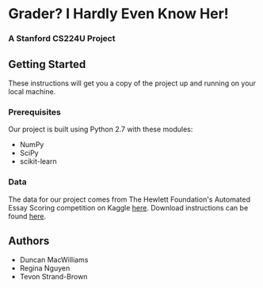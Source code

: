 # Grader? I Hardly Even Know Her!
### A Stanford CS224U Project 

## Getting Started
These instructions will get you a copy of the project up and running on your local machine.

### Prerequisites
Our project is built using Python 2.7 with these modules:
* NumPy
* SciPy
* scikit-learn

### Data
The data for our project comes from The Hewlett Foundation's Automated Essay Scoring competition on Kaggle [here](https://www.kaggle.com/c/asap-aes/data). Download instructions can be found [here](https://github.com/Kaggle/kaggle-api).

## Authors
* Duncan MacWilliams
* Regina Nguyen
* Tevon Strand-Brown